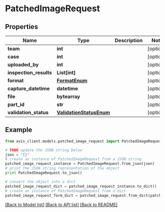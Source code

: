 # PatchedImageRequest


## Properties

Name | Type | Description | Notes
------------ | ------------- | ------------- | -------------
**team** | **int** |  | [optional]
**case** | **int** |  | [optional]
**uploaded_by** | **int** |  | [optional]
**inspection_results** | **List[int]** |  | [optional]
**format** | [**FormatEnum**](FormatEnum.md) |  | [optional]
**capture_datetime** | **datetime** |  | [optional]
**file** | **bytearray** |  | [optional]
**part_id** | **str** |  | [optional]
**validation_status** | [**ValidationStatusEnum**](ValidationStatusEnum.md) |  | [optional]

## Example

```python
from avis_client.models.patched_image_request import PatchedImageRequest

# TODO update the JSON string below
json = "{}"
# create an instance of PatchedImageRequest from a JSON string
patched_image_request_instance = PatchedImageRequest.from_json(json)
# print the JSON string representation of the object
print PatchedImageRequest.to_json()

# convert the object into a dict
patched_image_request_dict = patched_image_request_instance.to_dict()
# create an instance of PatchedImageRequest from a dict
patched_image_request_form_dict = patched_image_request.from_dict(patched_image_request_dict)
```
[[Back to Model list]](../README.md#documentation-for-models) [[Back to API list]](../README.md#documentation-for-api-endpoints) [[Back to README]](../README.md)
